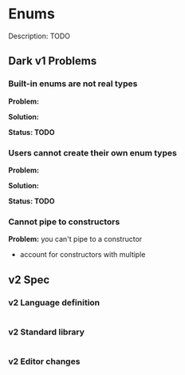 # Enums

Description: TODO

## Dark v1 Problems

### Built-in enums are not real types

**Problem:**

**Solution:**

**Status: TODO**

### Users cannot create their own enum types

**Problem:** 

**Solution:** 

**Status: TODO**

### Cannot pipe to constructors

**Problem:** you can't pipe to a constructor

* account for constructors with multiple 

## v2 Spec

### v2 Language definition

```text

```

### v2 Standard library

```text

```

### v2 Editor changes

### 

